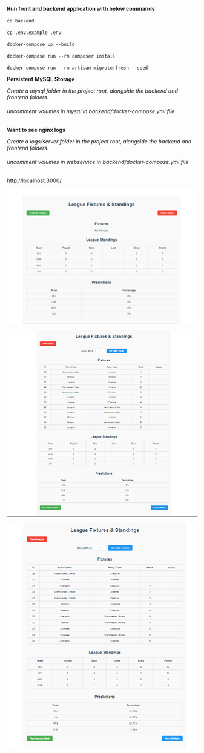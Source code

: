 **Run front and backend application with below commands**

`cd backend`

`cp .env.example .env`

`docker-compose up --build `

`docker-compose run --rm composer install`

`docker-compose run --rm artisan migrate:fresh --seed`

**Persistent MySQL Storage**

_Create a mysql folder in the project root, alongside the backend and frontend folders._

###### uncomment volumes in mysql in backend/docker-compose.yml file

**Want to see nginx logs**

_Create a logs/server folder in the project root, alongside the backend and frontend folders._

###### uncomment volumes in webservice in backend/docker-compose.yml file

http://localhost:3000/

![img.png](img.png)

![img_1.png](img_1.png)

![img_2.png](img_2.png)